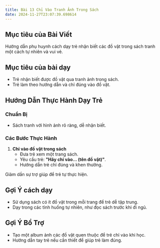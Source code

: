 ```yaml
---
title: Bài 13 Chỉ Vào Tranh Ảnh Trong Sách  
date: 2024-11-27T23:07:39.698614
---
```


## Mục tiêu của Bài Viết  
Hướng dẫn phụ huynh cách dạy trẻ nhận biết các đồ vật trong sách tranh một cách tự nhiên và vui vẻ.

## Mục tiêu của bài dạy  
- Trẻ nhận biết được đồ vật qua tranh ảnh trong sách.  
- Trẻ làm theo hướng dẫn và chỉ đúng vào đồ vật.  

## Hướng Dẫn Thực Hành Dạy Trẻ  

### Chuẩn Bị  
- Sách tranh với hình ảnh rõ ràng, dễ nhận biết.

### Các Bước Thực Hành  
1. **Chỉ vào đồ vật trong sách**  
   - Đưa trẻ xem một trang sách.  
   - Yêu cầu trẻ: **"Hãy chỉ vào... (tên đồ vật)"**.  
   - Hướng dẫn trẻ chỉ đúng và khen thưởng.  

Giảm dần sự trợ giúp để trẻ tự thực hiện.  

## Gợi Ý cách dạy  
- Sử dụng sách có ít đồ vật trong mỗi trang để trẻ dễ tập trung.  
- Dạy trong các tình huống tự nhiên, như đọc sách trước khi đi ngủ.  

## Gợi Ý Bổ Trợ  
- Tạo một album ảnh các đồ vật quen thuộc để trẻ chỉ vào khi học.  
- Hướng dẫn tay trẻ nếu cần thiết để giúp trẻ làm đúng.  
